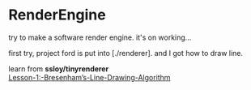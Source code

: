 # RenderEngine

try to make a software render engine. 
it's on working...

first try, project ford is put into [./renderer].
and I got how to draw line.

learn from **ssloy/tinyrenderer**   
[Lesson-1:-Bresenham’s-Line-Drawing-Algorithm](https://github.com/ssloy/tinyrenderer/wiki/Lesson-1:-Bresenham’s-Line-Drawing-Algorithm)

